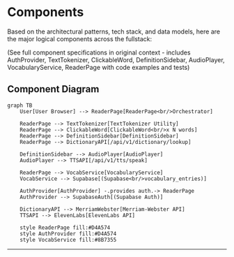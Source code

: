 # Components

Based on the architectural patterns, tech stack, and data models, here are the major logical components across the fullstack:

(See full component specifications in original context - includes AuthProvider, TextTokenizer, ClickableWord, DefinitionSidebar, AudioPlayer, VocabularyService, ReaderPage with code examples and tests)

## Component Diagram

```mermaid
graph TB
    User[User Browser] --> ReaderPage[ReaderPage<br/>Orchestrator]

    ReaderPage --> TextTokenizer[TextTokenizer Utility]
    ReaderPage --> ClickableWord[ClickableWord<br/>x N words]
    ReaderPage --> DefinitionSidebar[DefinitionSidebar]
    ReaderPage --> DictionaryAPI[/api/v1/dictionary/lookup]

    DefinitionSidebar --> AudioPlayer[AudioPlayer]
    AudioPlayer --> TTSAPI[/api/v1/tts/speak]

    ReaderPage --> VocabService[VocabularyService]
    VocabService --> Supabase[(Supabase<br/>vocabulary_entries)]

    AuthProvider[AuthProvider] -.provides auth.-> ReaderPage
    AuthProvider --> SupabaseAuth[(Supabase Auth)]

    DictionaryAPI --> MerriamWebster[Merriam-Webster API]
    TTSAPI --> ElevenLabs[ElevenLabs API]

    style ReaderPage fill:#D4A574
    style AuthProvider fill:#D4A574
    style VocabService fill:#8B7355
```

---
